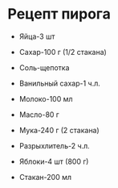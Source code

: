 # Рецепт пирога

* Яйца-3 шт

* Сахар-100 г (1/2 стакана)

* Соль-щепотка

* Ванильный сахар-1 ч.л.

* Молоко-100 мл

* Масло-80 г

* Мука-240 г (2 стакана)

* Разрыхлитель-2 ч.л.

* Яблоки-4 шт (800 г)

* Стакан-200 мл